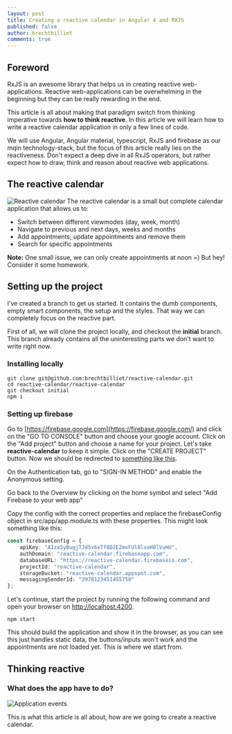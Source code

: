 ```yaml
---
layout: post
title: Creating a reactive calendar in Angular 4 and RXJS
published: false
author: brechtbilliet
comments: true
---
```


## Foreword

RxJS is an awesome library that helps us in creating reactive web-applications. Reactive web-applications can be overwhelming in the beginning but they can be really rewarding in the end.

This article is all about making that paradigm switch from thinking imperative towards **how to think reactive**.
In this article we will learn how to write a reactive calendar application in only a few lines of code.

We will use Angular, Angular material, typescript, RxJS and firebase as our mqin technology-stack, but the focus of this article really lies on the reactiveness. Don't expect a deep dive in all RxJS operators, but rather expect how to draw, think and reason about reactive web applications.

## The reactive calendar

![Reactive calendar](https://raw.githubusercontent.com/brechtbilliet/brechtbilliet.github.io/master/_posts/reactivecalendar/reactivecalendar1.png)
The reactive calendar is a small but complete calendar application that allows us to:

- Switch between different viewmodes (day, week, month)
- Navigate to previous and next days, weeks and months
- Add appointments, update appointments and remove them
- Search for specific appointments

**Note:** One small issue, we can only create appointments at noon =) But hey! Consider it some homework.


## Setting up the project

I've created a branch to get us started. It contains the dumb components, empty smart components, the setup and the styles. That way we can completely focus on the reactive part.

First of all, we will clone the project locally, and checkout the **initial** branch. This branch already contains all the uninteresting parts we don't want to write right now. 

### Installing locally


```
git clone git@github.com:brechtbilliet/reactive-calendar.git
cd reactive-calendar/reactive-calendar
git checkout initial
npm i
```

### Setting up firebase
Go to [https://firebase.google.com](https://firebase.google.com/) and click on the "GO TO CONSOLE" button and choose your google account.
Click on the "Add project" button and choose a name for your project. Let's take **reactive-calendar** to keep it simple. Click on the "CREATE PROJECT" button. Now we should be redirected to [something like this](https://console.firebase.google.com/project/reactive-calendar/overview).

On the Authentication tab, go to "SIGN-IN METHOD" and enable the Anonymous setting.

Go back to the Overview by clicking on the home symbol and select "Add Firebase to your web app"

Copy the config with the correct properties and replace the firebaseConfig object in src/app/app.module.ts with these properties.
This might look something like this:

```typescript
const firebaseConfig = {
    apiKey: "AIzaSyBuqjTJd5v6xTf8D2EZmvFUl8lseH8lVuHU",
    authDomain: "reactive-calendar.firebaseapp.com",
    databaseURL: "https://reactive-calendar.firebaseio.com",
    projectId: "reactive-calendar",
    storageBucket: "reactive-calendar.appspot.com",
    messagingSenderId: "3978123451455750"
};
```

Let's continue, start the project by running the following command and open your browser on [http://localhost:4200](http://localhost:4200). 

```
npm start
```

This should build the application and show it in the browser, as you can see this just handles static data, the buttons/inputs won't work and the appointments are not loaded yet.
This is where we start from.

## Thinking reactive

### What does the app have to do?
![Application events](https://raw.githubusercontent.com/brechtbilliet/brechtbilliet.github.io/master/_posts/reactivecalendar/reactivecalendar2.png)

This is what this article is all about, how are we going to create a reactive calendar.
